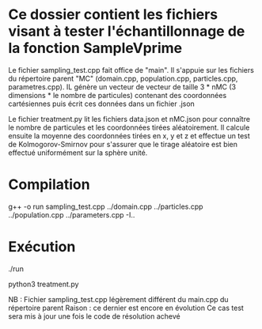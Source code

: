 # Ce dossier contient les fichiers visant à tester l'échantillonnage de la fonction SampleVprime

Le fichier sampling_test.cpp fait office de "main". Il s'appuie sur les fichiers du répertoire parent "MC" (domain.cpp, population.cpp, particles.cpp, parametres.cpp). IL génère un vecteur de vecteur de taille 3 * nMC (3 dimensions * le nombre de particules) contenant des coordonnées cartésiennes puis écrit ces données dans un fichier .json

Le fichier treatment.py lit les fichiers data.json et nMC.json pour connaître le nombre de particules et les coordonnées tirées aléatoirement. Il calcule ensuite la moyenne des coordonnées tirées en x, y et z et effectue un test de Kolmogorov-Smirnov pour s'assurer que le tirage aléatoire est bien effectué uniformément sur la sphère unité.

# Compilation
g++ -o run sampling_test.cpp ../domain.cpp ../particles.cpp ../population.cpp ../parameters.cpp -I..

# Exécution
./run

python3 treatment.py



NB :
Fichier sampling_test.cpp légèrement différent du main.cpp du répertoire parent
Raison : ce dernier est encore en évolution
Ce cas test sera mis à jour une fois le code de résolution achevé
